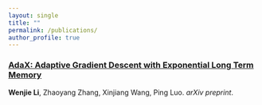 ```yaml
---
layout: single
title: ""
permalink: /publications/
author_profile: true
---
```


### [AdaX: Adaptive Gradient Descent with Exponential Long Term Memory](https://williamlwj.github.io/About/publications/AdaX)
**Wenjie Li**, Zhaoyang Zhang, Xinjiang Wang, Ping Luo. 
_arXiv preprint_. 
